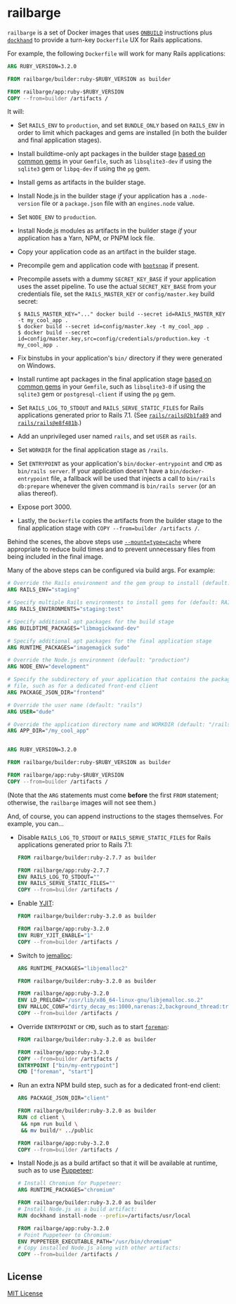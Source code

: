 # railbarge

`railbarge` is a set of Docker images that uses [`ONBUILD`][] instructions plus
[`dockhand`][] to provide a turn-key `Dockerfile` UX for Rails applications.

[`dockhand`]: https://github.com/jonathanhefner/dockhand
[`ONBUILD`]: https://docs.docker.com/engine/reference/builder/#onbuild


For example, the following `Dockerfile` will work for many Rails applications:

  ```dockerfile
  ARG RUBY_VERSION=3.2.0

  FROM railbarge/builder:ruby-$RUBY_VERSION as builder

  FROM railbarge/app:ruby-$RUBY_VERSION
  COPY --from=builder /artifacts /
  ```

It will:

* Set `RAILS_ENV` to `production`, and set `BUNDLE_ONLY` based on `RAILS_ENV` in
  order to limit which packages and gems are installed (in both the builder and
  final application stages).

* Install buildtime-only apt packages in the builder stage [based on common
  gems][buildtime packages] in your `Gemfile`, such as `libsqlite3-dev` if using
  the `sqlite3` gem or `libpq-dev` if using the `pg` gem.

  [buildtime packages]: https://github.com/jonathanhefner/dockhand/blob/v0.1.0/lib/dockhand/command.rb#L167-L171

* Install gems as artifacts in the builder stage.

* Install Node.js in the builder stage *if* your application has a
  `.node-version` file or a `package.json` file with an `engines.node` value.

* Set `NODE_ENV` to `production`.

* Install Node.js modules as artifacts in the builder stage *if* your
  application has a Yarn, NPM, or PNPM lock file.

* Copy your application code as an artifact in the builder stage.

* Precompile gem and application code with [`bootsnap`][] if present.

  [`bootsnap`]: https://rubygems.org/gems/bootsnap

* Precompile assets with a dummy `SECRET_KEY_BASE` if your application uses the
  asset pipeline.  To use the actual `SECRET_KEY_BASE` from your credentials
  file, set the `RAILS_MASTER_KEY` or `config/master.key` build secret:

    ```console
    $ RAILS_MASTER_KEY="..." docker build --secret id=RAILS_MASTER_KEY -t my_cool_app .
    $ docker build --secret id=config/master.key -t my_cool_app .
    $ docker build --secret id=config/master.key,src=config/credentials/production.key -t my_cool_app .
    ```

* Fix binstubs in your application's `bin/` directory if they were generated on
  Windows.

* Install runtime apt packages in the final application stage [based on common
  gems][runtime packages] in your `Gemfile`, such as `libsqlite3-0` if using the
  `sqlite3` gem or `postgresql-client` if using the `pg` gem.

  [runtime packages]: https://github.com/jonathanhefner/dockhand/blob/v0.1.0/lib/dockhand/command.rb#L160-L165

* Set `RAILS_LOG_TO_STDOUT` and `RAILS_SERVE_STATIC_FILES` for Rails
  applications generated prior to Rails 7.1.  (See [`rails/rails@2b1fa89`][]
  and [`rails/rails@e8f481b`][].)

  [`rails/rails@2b1fa89`]: https://github.com/rails/rails/commit/2b1fa89e442ecb99e262a34eb11bc1110912cd49
  [`rails/rails@e8f481b`]: https://github.com/rails/rails/commit/e8f481b924c799bddab0b0d153b04e014f8193f3

* Add an unprivileged user named `rails`, and set `USER` as `rails`.

* Set `WORKDIR` for the final application stage as `/rails`.

* Set `ENTRYPOINT` as your application's `bin/docker-entrypoint` and `CMD` as
  `bin/rails server`.  If your application doesn't have a `bin/docker-entrypoint`
  file, a fallback will be used that injects a call to `bin/rails db:prepare`
  whenever the given command is `bin/rails server` (or an alias thereof).

* Expose port 3000.

* Lastly, the `Dockerfile` copies the artifacts from the builder stage to the
  final application stage with `COPY --from=builder /artifacts /`.

Behind the scenes, the above steps use [`--mount=type=cache`][] where
appropriate to reduce build times and to prevent unnecessary files from being
included in the final image.

[`--mount=type=cache`]: https://docs.docker.com/engine/reference/builder/#run---mounttypecache


Many of the above steps can be configured via build args.  For example:

  ```dockerfile
  # Override the Rails environment and the gem group to install (default: "production")
  ARG RAILS_ENV="staging"

  # Specify multiple Rails environments to install gems for (default: RAILS_ENV)
  ARG RAILS_ENVIRONMENTS="staging:test"

  # Specify additional apt packages for the build stage
  ARG BUILDTIME_PACKAGES="libmagickwand-dev"

  # Specify additional apt packages for the final application stage
  ARG RUNTIME_PACKAGES="imagemagick sudo"

  # Override the Node.js environment (default: "production")
  ARG NODE_ENV="development"

  # Specify the subdirectory of your application that contains the package.json
  # file, such as for a dedicated front-end client
  ARG PACKAGE_JSON_DIR="frontend"

  # Override the user name (default: "rails")
  ARG USER="dude"

  # Override the application directory name and WORKDIR (default: "/rails")
  ARG APP_DIR="/my_cool_app"


  ARG RUBY_VERSION=3.2.0

  FROM railbarge/builder:ruby-$RUBY_VERSION as builder

  FROM railbarge/app:ruby-$RUBY_VERSION
  COPY --from=builder /artifacts /
  ```

(Note that the `ARG` statements must come **before** the first `FROM` statement;
otherwise, the `railbarge` images will not see them.)


And, of course, you can append instructions to the stages themselves.  For
example, you can...

* Disable `RAILS_LOG_TO_STDOUT` or `RAILS_SERVE_STATIC_FILES` for Rails
  applications generated prior to Rails 7.1:

    ```dockerfile
    FROM railbarge/builder:ruby-2.7.7 as builder

    FROM railbarge/app:ruby-2.7.7
    ENV RAILS_LOG_TO_STDOUT=""
    ENV RAILS_SERVE_STATIC_FILES=""
    COPY --from=builder /artifacts /
    ```

* Enable [YJIT][]:

    ```dockerfile
    FROM railbarge/builder:ruby-3.2.0 as builder

    FROM railbarge/app:ruby-3.2.0
    ENV RUBY_YJIT_ENABLE="1"
    COPY --from=builder /artifacts /
    ```

  [YJIT]: https://github.com/Shopify/yjit

* Switch to [jemalloc][]:

    ```dockerfile
    ARG RUNTIME_PACKAGES="libjemalloc2"

    FROM railbarge/builder:ruby-3.2.0 as builder

    FROM railbarge/app:ruby-3.2.0
    ENV LD_PRELOAD="/usr/lib/x86_64-linux-gnu/libjemalloc.so.2"
    ENV MALLOC_CONF="dirty_decay_ms:1000,narenas:2,background_thread:true"
    COPY --from=builder /artifacts /
    ```

  [jemalloc]: https://jemalloc.net/

* Override `ENTRYPOINT` or `CMD`, such as to start [`foreman`][]:

    ```dockerfile
    FROM railbarge/builder:ruby-3.2.0 as builder

    FROM railbarge/app:ruby-3.2.0
    COPY --from=builder /artifacts /
    ENTRYPOINT ["bin/my-entrypoint"]
    CMD ["foreman", "start"]
    ```

  [`foreman`]: https://ddollar.github.io/foreman/

* Run an extra NPM build step, such as for a dedicated front-end client:

    ```dockerfile
    ARG PACKAGE_JSON_DIR="client"

    FROM railbarge/builder:ruby-3.2.0 as builder
    RUN cd client \
     && npm run build \
     && mv build/* ../public

    FROM railbarge/app:ruby-3.2.0
    COPY --from=builder /artifacts /
    ```

* Install Node.js as a build artifact so that it will be available at runtime,
  such as to use [Puppeteer][]:

    ```dockerfile
    # Install Chromium for Puppeteer:
    ARG RUNTIME_PACKAGES="chromium"

    FROM railbarge/builder:ruby-3.2.0 as builder
    # Install Node.js as a build artifact:
    RUN dockhand install-node --prefix=/artifacts/usr/local

    FROM railbarge/app:ruby-3.2.0
    # Point Puppeteer to Chromium:
    ENV PUPPETEER_EXECUTABLE_PATH="/usr/bin/chromium"
    # Copy installed Node.js along with other artifacts:
    COPY --from=builder /artifacts /
    ```

    [Puppeteer]: https://pptr.dev/


## License

[MIT License](LICENSE.txt)
